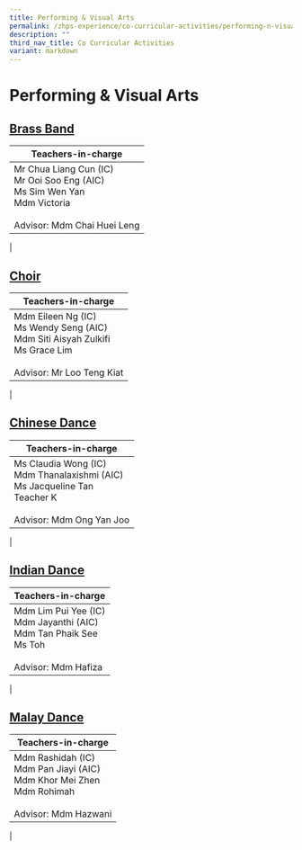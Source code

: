 ```yaml
---
title: Performing & Visual Arts
permalink: /zhps-experience/co-curricular-activities/performing-n-visual-arts/
description: ""
third_nav_title: Co Curricular Activities
variant: markdown
---
```

# Performing &amp; Visual Arts

[Brass Band](/performing-and-visual-arts/brass-band)
----------

| Teachers-in-charge |
|---|
| Mr Chua Liang Cun (IC)<br>Mr Ooi Soo Eng (AIC)<br>Ms Sim Wen Yan<br>Mdm Victoria<br><br>Advisor: Mdm Chai Huei Leng |
|

[Choir](/performing-and-visual-arts/choir)
-----

| Teachers-in-charge |
|---|
| Mdm Eileen Ng (IC)<br>Ms Wendy Seng (AIC)<br>Mdm Siti Aisyah Zulkifi<br>Ms Grace Lim<br><br>Advisor: Mr Loo Teng Kiat |
|

[Chinese Dance](/performing-and-visual-arts/chinese-dance)
-------------

| Teachers-in-charge |
|---|
| Ms Claudia Wong (IC)<br>Mdm Thanalaxishmi (AIC)<br>Ms Jacqueline Tan<br>Teacher K<br><br>Advisor: Mdm Ong Yan Joo |
|

[Indian Dance](/performing-and-visual-arts/indian-dance)
------------

| Teachers-in-charge |
|---|
| Mdm Lim Pui Yee (IC)<br>Mdm Jayanthi (AIC)<br>Mdm Tan Phaik See<br>Ms Toh<br><br>Advisor: Mdm Hafiza |
|

[Malay Dance](/performing-and-visual-arts/malay-dance)
-----------

| Teachers-in-charge |
|---|
| Mdm Rashidah (IC)<br>Mdm Pan Jiayi (AIC)<br>Mdm Khor Mei Zhen<br>Mdm Rohimah<br><br>Advisor: Mdm Hazwani |
|
